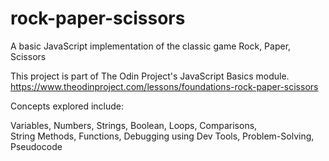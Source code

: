# rock-paper-scissors
A basic JavaScript implementation of the classic game Rock, Paper, Scissors

This project is part of The Odin Project's JavaScript Basics module.
https://www.theodinproject.com/lessons/foundations-rock-paper-scissors

Concepts explored include:

Variables, 
Numbers, 
Strings, 
Boolean, 
Loops, 
Comparisons,  
String Methods, 
Functions, 
Debugging using Dev Tools, 
Problem-Solving, 
Pseudocode


